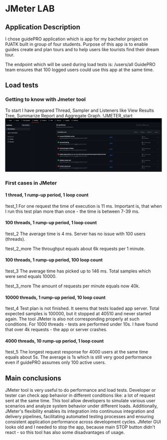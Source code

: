 # JMeter LAB

## Application Description

I chose guidePRO application which is app for my bachelor project on PJATK built in group of four students.
Purpose of this app is to enable guides create and plan tours and to help users like tourists find their dream tour.

The endpoint which will be used during load tests is: /users/all
GuidePRO team ensures that 100 logged users could use this app at the same time.

## Load tests

### Getting to know with Jmeter tool

To start I have prepared Thread, Sampler and Listeners like View Results Tree, Summarize Report and Aggregate Graph.
!JMETER_start
![ga_1.png](https://github.com/s23577/TAU/blob/main/LAB_3/images/ga_1.png?raw=true)

### First cases in JMeter

#### 1 thread, 1 rump-up period, 1 loop count

!test_1
For one request the time of execution is 11 ms.
Important is, that when I run this test plan more than once - the time is between 7-39 ms.

#### 100 threads, 1 rump-up period, 1 loop count

!test_2
The average time is 4 ms. Server has no issue with 100 users (threads).

!test_2_more
The throughput equals about 6k requests per 1 minute.

#### 100 threads, 1 rump-up period, 100 loop count

!test_3
The average time has picked up to 146 ms. Total samples which were send equals 10000.

!test_3_more
The amount of requests per minute equals now 40k.

#### 10000 threads, 1 rump-up period, 10 loop count

!test_4
Test plan is not finished. It seems that tests loaded app server. Total expected samples is 100000, but it stopped at
40510 and never started again.
The tool JMeter is also not corresponding properly at such conditions.
For 1000 threads - tests are performed under 10s.
I have found that over 4k requests - the app or server crashes.

#### 4000 threads, 10 rump-up period, 1 loop count

!test_5
The longest request response for 4000 users at the same time equals about 5s. The average is 1s which is still very good
performance even if guidePRO assumes only 100 active users.

## Main conclusions

JMeter tool is very useful to do performance and load tests. Developer or tester can check app behavior in different
conditions like: a lot of request sent at the same time.
This tool allow developers to simulate various user scenarios and analyze system behavior under different loads.
Additionally, JMeter's flexibility enables its integration into continuous integration and delivery pipelines,
facilitating automated testing processes and ensuring consistent application performance across development cycles.
JMeter GUI looks old and I needed to stop the app, because main STOP button didn't react - so this tool has also some
disadvantages of usage.